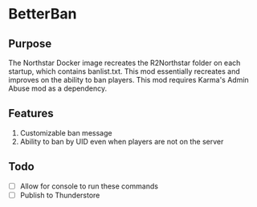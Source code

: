 # BetterBan

## Purpose
The Northstar Docker image recreates the R2Northstar folder on each startup, which contains banlist.txt. This mod essentially recreates and improves on the ability to ban players. This mod requires Karma's Admin Abuse mod as a dependency.

## Features
1. Customizable ban message
2. Ability to ban by UID even when players are not on the server

## Todo
- [ ] Allow for console to run these commands
- [ ] Publish to Thunderstore